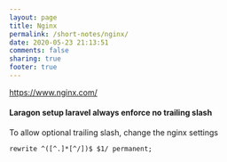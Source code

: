 ```yaml
---
layout: page
title: Nginx
permalink: /short-notes/nginx/
date: 2020-05-23 21:13:51
comments: false
sharing: true
footer: true
---
```


https://www.nginx.com/

#### Laragon setup laravel always enforce no trailing slash

To allow optional trailing slash, change the nginx settings

```
rewrite ^([^.]*[^/])$ $1/ permanent;
```
